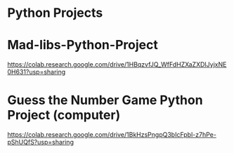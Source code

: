 # Python Projects



# Mad-libs-Python-Project
https://colab.research.google.com/drive/1HBqzvfJQ_WfFdHZXaZXDIJyjxNE0H631?usp=sharing

# Guess the Number Game Python Project (computer)
https://colab.research.google.com/drive/1BkHzsPngpQ3bIcFpbl-z7hPe-pShUQfS?usp=sharing

